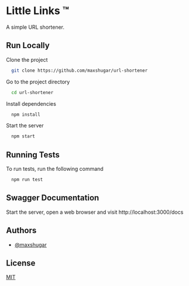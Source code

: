 
# Little Links ™

A simple URL shortener.


## Run Locally

Clone the project

```bash
  git clone https://github.com/maxshugar/url-shortener
```

Go to the project directory

```bash
  cd url-shortener
```

Install dependencies

```bash
  npm install
```

Start the server

```bash
  npm start
```

  
## Running Tests

To run tests, run the following command

```bash
  npm run test
```

  
## Swagger Documentation

Start the server, open a web browser and visit http://localhost:3000/docs

  
## Authors

- [@maxshugar](https://www.github.com/maxshugar)

  
## License

[MIT](https://choosealicense.com/licenses/mit/)

  